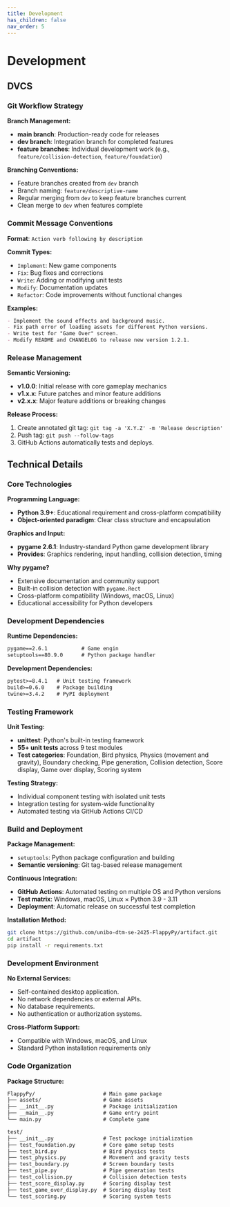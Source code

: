 ```yaml
---
title: Development
has_children: false
nav_order: 5
---
```


# Development

## DVCS

### Git Workflow Strategy

**Branch Management:**
- **main branch**: Production-ready code for releases
- **dev branch**: Integration branch for completed features
- **feature branches**: Individual development work (e.g., `feature/collision-detection`, `feature/foundation`)

**Branching Conventions:**
- Feature branches created from `dev` branch
- Branch naming: `feature/descriptive-name`
- Regular merging from `dev` to keep feature branches current
- Clean merge to `dev` when features complete

### Commit Message Conventions

**Format**: `Action verb following by description`

**Commit Types:**
- `Implement`: New game components
- `Fix`: Bug fixes and corrections
- `Write`: Adding or modifying unit tests
- `Modify`: Documentation updates
- `Refactor`: Code improvements without functional changes

**Examples:**
```markdown
- Implement the sound effects and background music.
- Fix path error of loading assets for different Python versions.
- Write test for "Game Over" screen.
- Modify README and CHANGELOG to release new version 1.2.1.
```

### Release Management

**Semantic Versioning:**
- **v1.0.0**: Initial release with core gameplay mechanics
- **v1.x.x**: Future patches and minor feature additions
- **v2.x.x**: Major feature additions or breaking changes

**Release Process:**
1. Create annotated git tag: `git tag -a 'X.Y.Z' -m 'Release description'`
2. Push tag: `git push --follow-tags`
3. GitHub Actions automatically tests and deploys.

## Technical Details

### Core Technologies

**Programming Language:**
- **Python 3.9+**: Educational requirement and cross-platform compatibility
- **Object-oriented paradigm**: Clear class structure and encapsulation

**Graphics and Input:**
- **pygame 2.6.1**: Industry-standard Python game development library
- **Provides**: Graphics rendering, input handling, collision detection, timing

**Why pygame?**
- Extensive documentation and community support
- Built-in collision detection with `pygame.Rect`
- Cross-platform compatibility (Windows, macOS, Linux)
- Educational accessibility for Python developers

### Development Dependencies

**Runtime Dependencies:**
```markdown
pygame==2.6.1           # Game engin
setuptools==80.9.0      # Python package handler
```

**Development Dependencies:**
```markdown
pytest>=8.4.1   # Unit testing framework
build>=0.6.0    # Package building
twine>=3.4.2    # PyPI deployment
```

### Testing Framework

**Unit Testing:**
- **unittest**: Python's built-in testing framework
- **55+ unit tests** across 9 test modules
- **Test categories**: Foundation, Bird physics, Physics (movement and gravity), Boundary checking, Pipe generation, Collision detection, Score display, Game over display, Scoring system

**Testing Strategy:**
- Individual component testing with isolated unit tests
- Integration testing for system-wide functionality
- Automated testing via GitHub Actions CI/CD

### Build and Deployment

**Package Management:**
- `setuptools`: Python package configuration and building
- **Semantic versioning**: Git tag-based release management

**Continuous Integration:**
- **GitHub Actions**: Automated testing on multiple OS and Python versions
- **Test matrix**: Windows, macOS, Linux × Python 3.9 - 3.11
- **Deployment**: Automatic release on successful test completion

**Installation Method:**
```bash
git clone https://github.com/unibo-dtm-se-2425-FlappyPy/artifact.git
cd artifact
pip install -r requirements.txt
```

### Development Environment

**No External Services:**
- Self-contained desktop application.
- No network dependencies or external APIs.
- No database requirements.
- No authentication or authorization systems.

**Cross-Platform Support:**
- Compatible with Windows, macOS, and Linux
- Standard Python installation requirements only

### Code Organization

**Package Structure:**
```markdown
FlappyPy/                      # Main game package
├── assets/                    # Game assets
├── __init__.py                # Package initialization
├── __main__.py                # Game entry point
└── main.py                    # Complete game

test/
├── __init__.py                # Test package initialization
├── test_foundation.py         # Core game setup tests
├── test_bird.py               # Bird physics tests
├── test_physics.py            # Movement and gravity tests
├── test_boundary.py           # Screen boundary tests
├── test_pipe.py               # Pipe generation tests
├── test_collision.py          # Collision detection tests
├── test_score_display.py      # Scoring display test
├── test_game_over_display.py  # Scoring display test
└── test_scoring.py            # Scoring system tests
```
